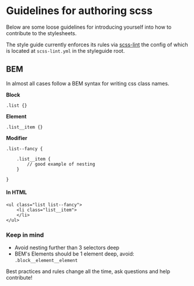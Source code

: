 # Guidelines for authoring scss

Below are some loose guidelines for introducing yourself into how to contribute
to the stylesheets.

The style guide currently enforces its rules via [scss-lint](https://github.com/brigade/scss-lint)
the config of which is located at `scss-lint.yml` in the styleguide root.

## BEM

In almost all cases follow a BEM syntax for writing css class names.

**Block**

`.list {}`

**Element**

`.list__item {}`

**Modifier**

```
.list--fancy {

    .list__item {
        // good example of nesting
    }

}
````

#### In HTML

````
<ul class="list list--fancy">
    <li class="list__item">
    </li>
</ul>
````


### Keep in mind

* Avoid nesting further than 3 selectors deep
* BEM's Elements should be 1 element deep, avoid: `.block__element__element`

Best practices and rules change all the time, ask questions and help contribute!
